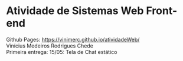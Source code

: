 # Atividade de Sistemas Web Front-end <br />
Github Pages: https://vinimerc.github.io/atividadeWeb/ <br />
Vinícius Medeiros Rodrigues Chede <br />
Primeira entrega: 15/05: Tela de Chat estático
